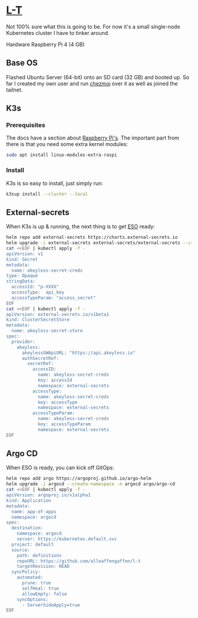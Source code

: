 # [L-T](https://pixar.fandom.com/wiki/L-T)

Not 100% sure what this is going to be. For now it's a small single-node Kubernetes cluster I have to tinker around.

Hardware Raspberry Pi 4 (4 GB) 

## Base OS

Flashed Ubuntu Server (64-bit) onto an SD card (32 GB) and booted up. So far I created my own user and run [chezmoi](https://chezmoi.io) over it as well as joined the tailnet.

## K3s

### Prerequisites

The docs have a section about [Raspberry Pi's](https://docs.k3s.io/advanced#raspberry-pi). The important part from there is that you need some extra kernel modules:

```bash
sudo apt install linux-modules-extra-raspi
```

### Install

K3s is so easy to install, just simply run:

```bash
k3sup install --cluster --local
```

## External-secrets

When K3s is up & running, the next thing is to get [ESO](https://external-secrets.io) ready:

```bash
helm repo add external-secrets https://charts.external-secrets.io
helm upgrade -i external-secrets external-secrets/external-secrets --create-namespace -n external-secrets
cat <<EOF | kubectl apply -f -
apiVersion: v1
kind: Secret
metadata:
  name: akeyless-secret-creds
type: Opaque
stringData:
  accessId: "p-XXXX"
  accessType:  api_key
  accessTypeParam: "access_secret"
EOF
cat <<EOF | kubectl apply -f -
apiVersion: external-secrets.io/v1beta1
kind: ClusterSecretStore
metadata:
  name: akeyless-secret-store
spec:
  provider:
    akeyless:
      akeylessGWApiURL: "https://api.akeyless.io"
      authSecretRef:
        secretRef:
          accessID:
            name: akeyless-secret-creds
            key: accessId
            namespace: external-secrets
          accessType:
            name: akeyless-secret-creds
            key: accessType
            namespace: external-secrets
          accessTypeParam:
            name: akeyless-secret-creds
            key: accessTypeParam
            namespace: external-secrets
EOF
```

## Argo CD

When ESO is ready, you can kick off GitOps:

```bash
helm repo add argo https://argoproj.github.io/argo-helm
helm upgrade -i argocd --create-namespace -n argocd argo/argo-cd
cat <<EOF | kubectl apply -f -
apiVersion: argoproj.io/v1alpha1
kind: Application
metadata:
  name: app-of-apps
  namespace: argocd
spec:
  destination:
    namespace: argocd
    server: https://kubernetes.default.svc
  project: default
  source:
    path: definitions
    repoURL: https://github.com/alleaffengaffen/l-t
    targetRevision: HEAD
  syncPolicy:
    automated:
      prune: true 
      selfHeal: true 
      allowEmpty: false 
    syncOptions:
      - ServerSideApply=true
EOF
```